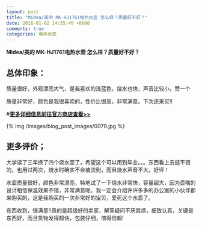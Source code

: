 ```yaml
---
layout: post
title: "Midea/美的 MK-HJ1761电热水壶 怎么样？质量好不好？"
date: 2016-01-02 14:55:49 +0800
comments: true
categories: 电热水壶
---
```


**Midea/美的 MK-HJ1761电热水壶 怎么样？质量好不好？**

## 总体印象：

质量很好，外观漂亮大气，是我喜欢的浅蓝色，烧水也快，声音比较小。赞一个

质量非常好，颜色是我很喜欢的，性价比很高，非常满意。下次还来买!!

#[**更多详细信息前往官方商店查看>>**](http://redirect.simba.taobao.com/rd?w=unionnojs&f=http%3A%2F%2Fai.taobao.com%2Fauction%2Fedetail.htm%3Fe%3D1UWuz99kKuTuDAZjWhpTWB3pZMHwJ04bZGIyKXhW8LlBWJVBnwmj7tnO073KpEUuesayvrQ7hvkEwiwEAUVRm%252BkhmNFX%252F3dHWvA9v2QHrugIdF8vpPzQmyxkRCTGouB6EXX6xukalL4w5CUe4eZstQ%253D%253D%26ptype%3D100010%26from%3Dbasic&k=5ccfdb950740ca16&c=un&b=alimm_0&p=mm_109581374_12296429_46532450)

<!--More-->

{% img /images/blog_post_images/0079.jpg %}

## 更多评价；

大学读了三年换了四个烧水壶了，希望这个可以用到毕业。。。东西看上去挺不错的，也用过两次，烧水时确实不会被烫到，而且烧水声音不大，好评！

水壶质量很好，颜色非常漂亮，特地试了一下烧水非常快，容量超大，因为壶嘴的设计相信保温效果不错，非常满意呢。我一定会介绍许许多多的办公室的小伙伴都来购买的，这是我购买的一次非常好的宝贝，爱死这个水壶了。

东西收到，很满意!!真的是超级好的卖家，解答疑问不厌其烦，细致认真，关键是东西好，而且货物发得超快，包装仔细，值得信赖!